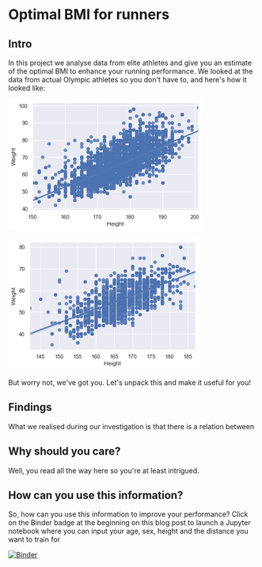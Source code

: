 # Optimal BMI for runners

## Intro

In this project we analyse data from elite athletes and give you an estimate of the optimal BMI to enhance your running performance. We looked at the data from actual Olympic athletes so you don't have to, and here's how it looked like:
    
![png](output_8_1.png)
  
![png](output_9_1.png)

But worry not, we've got you. Let's unpack this and make it useful for you!


## Findings

What we realised during our investigation is that there is a relation between


## Why should you care?

Well, you read all the way here so you're at least intrigued. 


## How can you use this information?

So, how can you use this information to improve your performance? Click on the Binder badge at the beginning on this blog post to launch a Jupyter notebook where you can input your age, sex, height and the distance you want to train for


[![Binder](https://mybinder.org/badge_logo.svg)](https://mybinder.org/v2/gh/ainchoa/runnersbmi/main?labpath=blog_notebook_test.ipynb)
